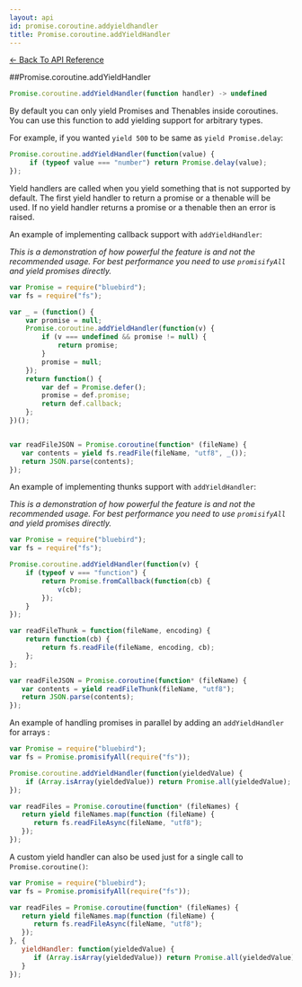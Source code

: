 ```yaml
---
layout: api
id: promise.coroutine.addyieldhandler
title: Promise.coroutine.addYieldHandler
---
```



[← Back To API Reference](/docs/api-reference.html)
<div class="api-code-section"><markdown>
##Promise.coroutine.addYieldHandler

```js
Promise.coroutine.addYieldHandler(function handler) -> undefined
```


By default you can only yield Promises and Thenables inside coroutines. You can use this function to add yielding support for arbitrary types.

For example, if you wanted `yield 500` to be same as `yield Promise.delay`:

```js
Promise.coroutine.addYieldHandler(function(value) {
     if (typeof value === "number") return Promise.delay(value);
});
```

Yield handlers are called when you yield something that is not supported by default. The first yield handler to return a promise or a thenable will be used.
If no yield handler returns a promise or a thenable then an error is raised.

An example of implementing callback support with `addYieldHandler`:

*This is a demonstration of how powerful the feature is and not the recommended usage. For best performance you need to use `promisifyAll` and yield promises directly.*

```js
var Promise = require("bluebird");
var fs = require("fs");

var _ = (function() {
    var promise = null;
    Promise.coroutine.addYieldHandler(function(v) {
        if (v === undefined && promise != null) {
            return promise;
        }
        promise = null;
    });
    return function() {
        var def = Promise.defer();
        promise = def.promise;
        return def.callback;
    };
})();


var readFileJSON = Promise.coroutine(function* (fileName) {
   var contents = yield fs.readFile(fileName, "utf8", _());
   return JSON.parse(contents);
});
```

An example of implementing thunks support with `addYieldHandler`:

*This is a demonstration of how powerful the feature is and not the recommended usage. For best performance you need to use `promisifyAll` and yield promises directly.*

```js
var Promise = require("bluebird");
var fs = require("fs");

Promise.coroutine.addYieldHandler(function(v) {
    if (typeof v === "function") {
        return Promise.fromCallback(function(cb) {
            v(cb);
        });
    }
});

var readFileThunk = function(fileName, encoding) {
    return function(cb) {
        return fs.readFile(fileName, encoding, cb);
    };
};

var readFileJSON = Promise.coroutine(function* (fileName) {
   var contents = yield readFileThunk(fileName, "utf8");
   return JSON.parse(contents);
});
```

An example of handling promises in parallel by adding an `addYieldHandler` for arrays :

```js
var Promise = require("bluebird");
var fs = Promise.promisifyAll(require("fs"));

Promise.coroutine.addYieldHandler(function(yieldedValue) {
    if (Array.isArray(yieldedValue)) return Promise.all(yieldedValue);
});

var readFiles = Promise.coroutine(function* (fileNames) {
   return yield fileNames.map(function (fileName) {
      return fs.readFileAsync(fileName, "utf8");
   });
});
```

A custom yield handler can also be used just for a single call to `Promise.coroutine()`:

```js
var Promise = require("bluebird");
var fs = Promise.promisifyAll(require("fs"));

var readFiles = Promise.coroutine(function* (fileNames) {
   return yield fileNames.map(function (fileName) {
      return fs.readFileAsync(fileName, "utf8");
   });
}, {
   yieldHandler: function(yieldedValue) {
      if (Array.isArray(yieldedValue)) return Promise.all(yieldedValue);
   }
});
```
</markdown></div>
